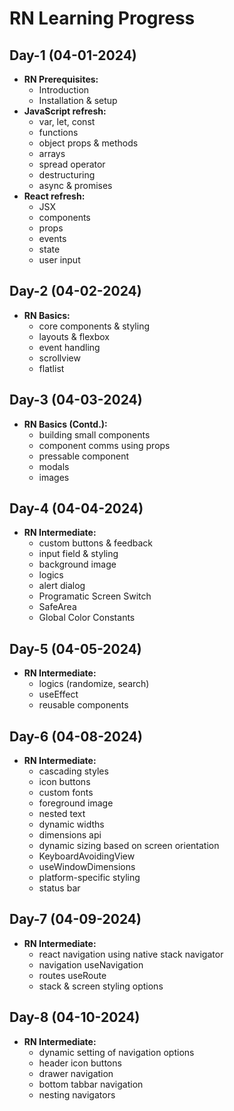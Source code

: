 # RN Learning Progress

## Day-1 (04-01-2024)

- **RN Prerequisites:**
  - Introduction
  - Installation & setup
- **JavaScript refresh:**
  - var, let, const
  - functions
  - object props & methods
  - arrays
  - spread operator
  - destructuring
  - async & promises
- **React refresh:**
  - JSX
  - components
  - props
  - events
  - state
  - user input

## Day-2 (04-02-2024)

- **RN Basics:**
  - core components & styling
  - layouts & flexbox
  - event handling
  - scrollview
  - flatlist
  
## Day-3 (04-03-2024)

- **RN Basics (Contd.):**
  - building small components
  - component comms using props
  - pressable component
  - modals
  - images

## Day-4 (04-04-2024)

- **RN Intermediate:**
  - custom buttons & feedback
  - input field & styling
  - background image
  - logics
  - alert dialog
  - Programatic Screen Switch
  - SafeArea
  - Global Color Constants
  
## Day-5 (04-05-2024)

- **RN Intermediate:**
  - logics (randomize, search)
  - useEffect
  - reusable components
  
## Day-6 (04-08-2024)

- **RN Intermediate:**
  - cascading styles
  - icon buttons
  - custom fonts
  - foreground image
  - nested text
  - dynamic widths
  - dimensions api
  - dynamic sizing based on screen orientation 
  - KeyboardAvoidingView
  - useWindowDimensions
  - platform-specific styling
  - status bar

## Day-7 (04-09-2024)

- **RN Intermediate:**
  - react navigation using native stack navigator
  - navigation useNavigation
  - routes useRoute
  - stack & screen styling options
  
## Day-8 (04-10-2024)

- **RN Intermediate:**
  - dynamic setting of navigation options
  - header icon buttons 
  - drawer navigation
  - bottom tabbar navigation
  - nesting navigators

